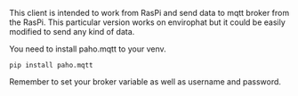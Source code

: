 This client is intended to work from RasPi and send data to mqtt broker from the RasPi. This particular version works on envirophat but it could be easily modified to send any kind of data.

You need to install paho.mqtt to your venv. 

```
pip install paho.mqtt
```

Remember to set your broker variable as well as username and password. 
